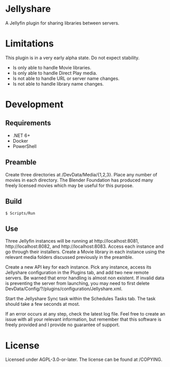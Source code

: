 # Jellyshare

A Jellyfin plugin for sharing libraries between servers.

# Limitations

This plugin is in a very early alpha state. Do not expect stability.

- Is only able to handle Movie libraries.
- Is only able to handle Direct Play media.
- Is not able to handle URL or server name changes.
- Is not able to handle library name changes.

# Development

## Requirements

- .NET 6+
- Docker
- PowerShell

## Preamble

Create three directories at /DevData/Media/{1,2,3}. Place any number of movies
in each directory. The Blender Foundation has produced many freely licensed
movies which may be useful for this purpose.

## Build

    $ Scripts/Run

## Use

Three Jellyfin instances will be running at http://localhost:8081,
http://localhost:8082, and http://localhost:8083. Access each instance and go
through their installers. Create a Movie library in each instance using the
relevant media folders discussed previously in the preamble.

Create a new API key for each instance. Pick any instance, access its Jellyshare
configuration in the Plugins tab, and add two new remote servers. Be warned that
error handling is almost non existent. If invalid data is preventing the server
from launching, you may need to first delete
DevData/Config/?/plugins/configuration/Jellyshare.xml.

Start the Jellyshare Sync task within the Schedules Tasks tab. The task should
take a few seconds at most.

If an error occurs at any step, check the latest log file. Feel free to create
an issue with all your relevant information, but remember that this software is
freely provided and I provide no guarantee of support.

# License

Licensed under AGPL-3.0-or-later. The license can be found at /COPYING.
